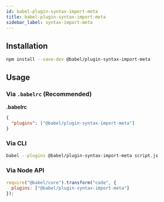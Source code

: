 ```yaml
---
id: babel-plugin-syntax-import-meta
title: babel-plugin-syntax-import-meta
sidebar_label: syntax-import-meta
---
```


## Installation

```sh
npm install --save-dev @babel/plugin-syntax-import-meta
```

## Usage

### Via `.babelrc` (Recommended)

**.babelrc**

```json
{
  "plugins": ["@babel/plugin-syntax-import-meta"]
}
```

### Via CLI

```sh
babel --plugins @babel/plugin-syntax-import-meta script.js
```

### Via Node API

```javascript
require("@babel/core").transform("code", {
  plugins: ["@babel/plugin-syntax-import-meta"]
});
```

